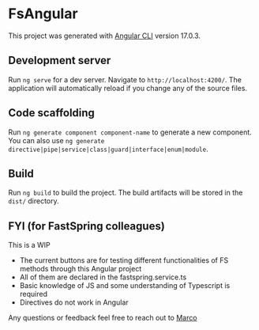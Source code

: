 # FsAngular

This project was generated with [Angular CLI](https://github.com/angular/angular-cli) version 17.0.3.

## Development server

Run `ng serve` for a dev server. Navigate to `http://localhost:4200/`. The application will automatically reload if you change any of the source files.

## Code scaffolding

Run `ng generate component component-name` to generate a new component. You can also use `ng generate directive|pipe|service|class|guard|interface|enum|module`.

## Build

Run `ng build` to build the project. The build artifacts will be stored in the `dist/` directory.

## FYI (for FastSpring colleagues)

This is a WIP

- The current buttons are for testing different functionalities of FS methods through this Angular project
- All of them are declared in the fastspring.service.ts
- Basic knowledge of JS and some understanding of Typescript is required
- Directives do not work in Angular

Any questions or feedback feel free to reach out to [Marco](mailto:maguero@fastspring.com)
